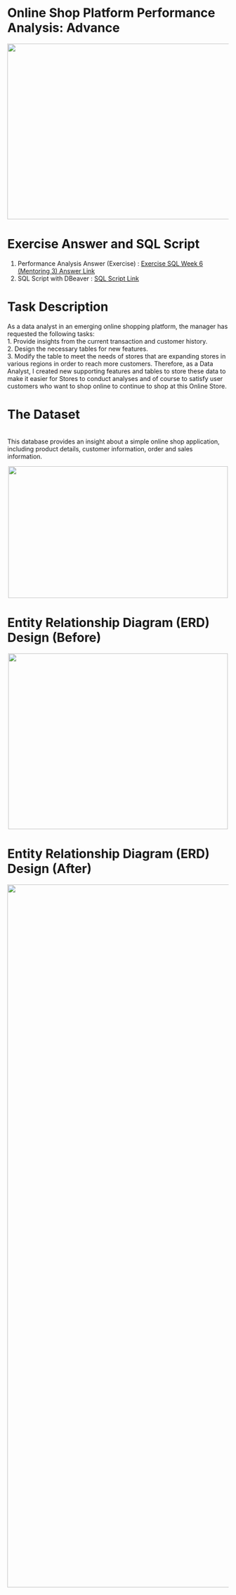 # Online Shop Platform Performance Analysis: Advance
<div align="center">
  <img src="https://github.com/user-attachments/assets/ed871daa-d471-461c-b566-b57ca0e1cb1c" width="600" height="400">
</div>

# Exercise Answer and SQL Script
1. Performance Analysis Answer (Exercise) : [Exercise SQL Week 6 (Mentoring 3) Answer Link](https://github.com/oktaviorezap/PacmannAcademy-Online-Shop-Performance-Analysis-with-SQL-Advance/blob/main/Exercise%20Week%206%20-%20Oktavio%20Reza%20Putra.pdf)
2. SQL Script with DBeaver : [SQL Script Link](https://github.com/oktaviorezap/PacmannAcademy-Online-Shop-Performance-Analysis-with-SQL-Advance/blob/main/Oktavio%20Reza%20Putra_Exercise%20Week%206%20-%20Mentoring%203.sql)

# Task Description
As a data analyst in an emerging online shopping platform, the manager has requested the following tasks:
<br> 1. Provide insights from the current transaction and customer history.
<br> 2. Design the necessary tables for new features.
<br> 3. Modify the table to meet the needs of stores that are expanding stores in various regions in order to reach more customers. Therefore, as a Data Analyst, I created new supporting features and tables to store these data to make it easier for Stores to conduct analyses and of course to satisfy user customers who want to shop online to continue to shop at this Online Store.

# The Dataset
<br>This database provides an insight about a simple online shop application, including product details, customer information, order and sales information. 
<div align="center">
  <img src="https://github.com/user-attachments/assets/9c2b81c4-c0f5-45ef-8089-6faacbb59e2e" width="500" height="300">
</div>

# Entity Relationship Diagram (ERD) Design (Before)
<div align="center">
  <img src="https://github.com/user-attachments/assets/cab843bc-6bc9-4d70-99b6-c4ba8e2ff763" width="500" height="400">
</div>


# Entity Relationship Diagram (ERD) Design (After)
<div align="center">
  <img src="https://github.com/user-attachments/assets/b59131af-97f3-492a-9248-d84d7b848524" width="2000" height="1600">
</div>

